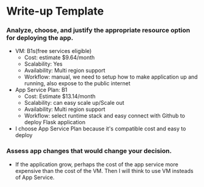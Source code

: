 # Write-up Template

### Analyze, choose, and justify the appropriate resource option for deploying the app.
- VM: B1s(free services eligible)
  - Cost: estimate $9.64/month
  - Scalability: Yes
  - Availability: Multi region support
  - Workflow: manual, we need to setup how to make application up and running, also expose to the public internet
- App Service Plan: B1
  - Cost: Estimate $13.14/month
  - Scalability: can easy scale up/Scale out
  - Availability: Multi region support
  - Workflow: select runtime stack and easy connect with Github to deploy Flask application
- I choose App Service Plan because it's compatible cost and easy to deploy
### Assess app changes that would change your decision.
- If the application grow, perhaps the cost of the app service more expensive than the cost of the VM. Then I will think to use VM insteads of App Service.
